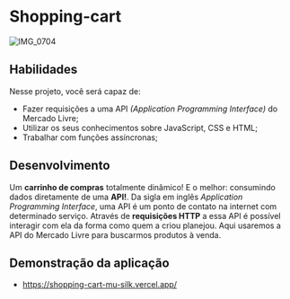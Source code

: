 # Shopping-cart

![IMG_0704](https://user-images.githubusercontent.com/91337493/159581723-bac69f39-8e04-447e-b494-135eed41891e.jpg)

## Habilidades

Nesse projeto, você será capaz de:

- Fazer requisições a uma API *(Application Programming Interface)* do Mercado Livre;
- Utilizar os seus conhecimentos sobre JavaScript, CSS e HTML;
- Trabalhar com funções assíncronas;

## Desenvolvimento

Um **carrinho de compras** totalmente dinâmico! E o melhor: consumindo dados diretamente de uma **API!**. Da sigla em inglês _Application Programming Interface_, uma API é um ponto de contato na internet com determinado serviço. Através de **requisições HTTP** a essa API é possível interagir com ela da forma como quem a criou planejou. Aqui usaremos a API do Mercado Livre para buscarmos produtos à venda.

## Demonstração da aplicação

- https://shopping-cart-mu-silk.vercel.app/
